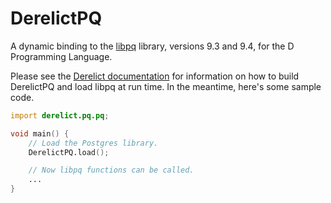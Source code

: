 DerelictPQ
==========

A dynamic binding to the [libpq][1] library, versions 9.3 and 9.4, for the D Programming Language.

Please see the [Derelict documentation][2] for information on how to build DerelictPQ and load libpq at run time. In the meantime, here's some sample code.

```D
import derelict.pq.pq;

void main() {
    // Load the Postgres library.
    DerelictPQ.load();

    // Now libpq functions can be called.
    ...
}
```

[1]: http://www.postgresql.org/docs/9.3/static/libpq.html
[2]: https://derelictorg.github.io/
